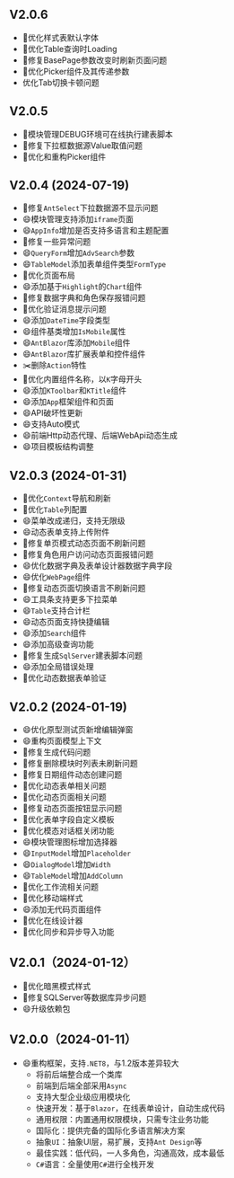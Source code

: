 ﻿## V2.0.6

- 🔨优化样式表默认字体
- 🔨优化Table查询时Loading
- 🐛修复BasePage参数改变时刷新页面问题
- 🔨优化Picker组件及其传递参数
- 优化Tab切换卡顿问题

## V2.0.5

- 🔨模块管理DEBUG环境可在线执行建表脚本
- 🐛修复下拉框数据源Value取值问题
- 🔨优化和重构Picker组件

## V2.0.4 (2024-07-19)

- 🐛修复`AntSelect`下拉数据源不显示问题
- 😄模块管理支持添加`iframe`页面
- 😄`AppInfo`增加是否支持多语言和主题配置
- 🐛修复一些异常问题
- 😄`QueryForm`增加`AdvSearch`参数
- 😄`TableModel`添加表单组件类型`FormType`
- 🔨优化页面布局
- 😄添加基于`Highlight`的`Chart`组件
- 🐛修复数据字典和角色保存报错问题
- 🔨优化验证消息提示问题
- 😄添加`DateTime`字段类型
- 😄组件基类增加`IsMobile`属性
- 😄`AntBlazor`库添加`Mobile`组件
- 😄`AntBlazor`库扩展表单和控件组件
- ✂️删除`Action`特性
- 🔨优化内置组件名称，以`K`字母开头
- 😄添加`KToolbar`和`KTitle`组件
- 😄添加`App`框架组件和页面
- 😄API破坏性更新
- 😄支持Auto模式
- 😄前端Http动态代理、后端WebApi动态生成
- 😄项目模板结构调整

## V2.0.3 (2024-01-31)

- 🔨优化`Context`导航和刷新
- 🔨优化`Table`列配置
- 😄菜单改成递归，支持无限级
- 😄动态表单支持上传附件
- 🐛修复单页模式动态页面不刷新问题
- 🐛修复角色用户访问动态页面报错问题
- 😄优化数据字典及表单设计器数据字典字段
- 😄优化`WebPage`组件
- 🐛修复动态页面切换语言不刷新问题
- 😄工具条支持更多下拉菜单
- 😄`Table`支持合计栏
- 😄动态页面支持快捷编辑
- 😄添加`Search`组件
- 😄添加高级查询功能
- 🐛修复生成`SqlServer`建表脚本问题
- 😄添加全局错误处理
- 🔨优化动态数据表单验证

## V2.0.2 (2024-01-19)

- 😄优化原型测试页新增编辑弹窗
- 😄重构页面模型上下文
- 🐛修复生成代码问题
- 🐛修复删除模块时列表未刷新问题
- 🐛修复日期组件动态创建问题
- 🔨优化动态表单相关问题
- 🔨优化动态页面相关问题
- 🐛修复动态页面按钮显示问题
- 🔨优化表单字段自定义模板
- 🔨优化模态对话框关闭功能
- 😄模块管理图标增加选择器
- 😄`InputModel`增加`Placeholder`
- 😄`DialogModel`增加`Width`
- 😄`TableModel`增加`AddColumn`
- 🔨优化工作流相关问题
- 🔨优化移动端样式
- 😄添加无代码页面组件
- 🔨优化在线设计器
- 🔨优化同步和异步导入功能

## V2.0.1（2024-01-12）

- 🔨优化暗黑模式样式
- 🐛修复SQLServer等数据库异步问题
- 😄升级依赖包

## V2.0.0（2024-01-11）

- 😄重构框架，支持`.NET8`，与1.2版本差异较大
  - 将前后端整合成一个类库
  - 前端到后端全部采用`Async`
  - 支持大型企业级应用模块化
  - 快速开发：基于`Blazor`，在线表单设计，自动生成代码
  - 通用权限：内置通用权限模块，只需专注业务功能
  - 国际化：提供完备的国际化多语言解决方案
  - 抽象`UI`：抽象UI层，易扩展，支持`Ant Design`等
  - 最佳实践：低代码，一人多角色，沟通高效，成本最低
  - `C#`语言：全量使用`C#`进行全栈开发
